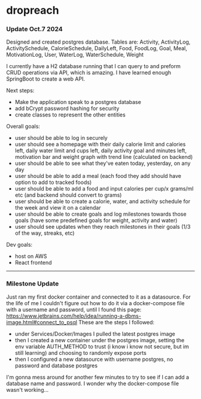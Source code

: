 # dropreach

### Update Oct.7 2024
Designed and created postgres database. Tables are: Activity, ActivityLog, ActivitySchedule, CalorieSchedule, DailyLeft, Food, FoodLog, Goal, Meal, MotivationLog, User, WaterLog, WaterSchedule, Weight

I currently have a H2 database running that I can query to and preform CRUD operations via API, which is amazing. I have learned enough SpringBoot to create a web API.

Next steps:
 - Make the application speak to a postgres database
 - add bCrypt password hashing for security
 - create classes to represent the other entities

Overall goals:
 - user should be able to log in securely
 - user should see a homepage with their daily calorie limit and calories left, daily water limit and cups left, daily activity goal and minutes left, motivation bar and weight graph with trend line (calculated on backend)
 - user should be able to see what they've eaten today, yesterday, on any day
 - user should be able to add a meal (each food they add should have option to add to tracked foods)
 - user should be able to add a food and input calories per cup/x grams/ml etc (and backend should convert to grams)
 - user should be able to create a calorie, water, and activity schedule for the week and view it on a calendar
 - user should be able to create goals and log milestones towards those goals (have some predefined goals for weight, activity and water)
 - user should see updates when they reach milestones in their goals (1/3 of the way, streaks, etc)

Dev goals:
 - host on AWS
 - React frontend

-------
### Milestone Update 
Just ran my first docker container and connected to it as a datasource.
For the life of me I couldn't figure out how to do it via a docker-compose file with a username and password, until I found this page: https://www.jetbrains.com/help/idea/running-a-dbms-image.html#connect_to_psql
These are the steps I followed:
- under Services/Docker/Images I pulled the latest postgres image
- then I created a new container under the postgres image, setting the env variable AUTH_METHOD to trust (i know i know not secure, but im still learning) and choosing to randomly expose ports
- then I configured a new datasource with username postgres, no password and database postgres

I'm gonna mess around for another few minutes to try to see if I can add a database name and password. I wonder why the docker-compose file wasn't working...


